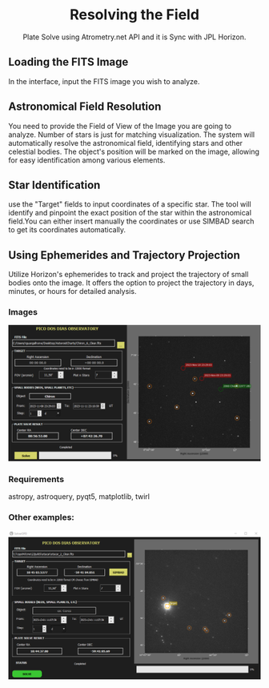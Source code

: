 <h1 align="center">Resolving the Field</h1>

<p align="center">Plate Solve using Atrometry.net API and it is Sync with JPL Horizon.</p>

<h2>Loading the FITS Image</h2>
<p>In the interface, input the FITS image you wish to analyze.</p>

<h2>Astronomical Field Resolution</h2>
<p>You need to provide the Field of View of the Image you are going to analyze. Number of stars is just for matching visualization. The system will automatically resolve the astronomical field, identifying stars and other celestial bodies. The object's position will be marked on the image, allowing for easy identification among various elements.</p>

<h2>Star Identification</h2>
use the "Target" fields to input coordinates of a specific star. The tool will identify and pinpoint the exact position of the star within the astronomical field.You can either insert manually the coordinates or use SIMBAD search to get its coordinates automatically.</p>

<h2>Using Ephemerides and Trajectory Projection</h2>
Utilize Horizon's ephemerides to track and project the trajectory of small bodies onto the image. It offers the option to project the trajectory in days, minutes, or hours for detailed analysis.</p>

### Images
<img src="Figure_1.png" alt="skymap">

<h3>Requirements</h3>
<p>astropy, astroquery, pyqt5, matplotlib, twirl </p>

### Other examples:
<img src="etacar.png" alt="etacarinae">